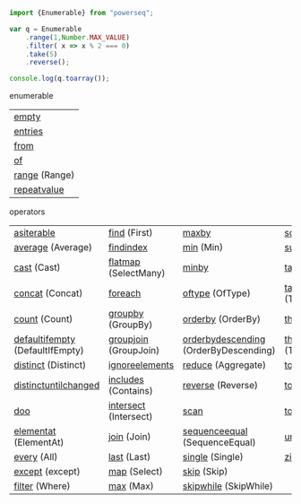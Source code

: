 

```javascript
import {Enumerable} from "powerseq";

var q = Enumerable
    .range(1,Number.MAX_VALUE)
    .filter( x => x % 2 === 0)
    .take(5)
    .reverse();

console.log(q.toarray());
```

enumerable
<table><tr><td><span><a href="https://github.com/marcinnajder/powerseq/tree/master/test/enumerable/empty.ts" >empty</a> </span></td></tr><tr><td><span><a href="https://github.com/marcinnajder/powerseq/tree/master/test/enumerable/entries.ts" >entries</a> </span></td></tr><tr><td><span><a href="https://github.com/marcinnajder/powerseq/tree/master/test/enumerable/from.ts" >from</a> </span></td></tr><tr><td><span><a href="https://github.com/marcinnajder/powerseq/tree/master/test/enumerable/of.ts" >of</a> </span></td></tr><tr><td><span><a href="https://github.com/marcinnajder/powerseq/tree/master/test/enumerable/range.ts" >range</a> (Range)</span></td></tr><tr><td><span><a href="https://github.com/marcinnajder/powerseq/tree/master/test/enumerable/repeatvalue.ts" >repeatvalue</a> </span></td></tr></table>

operators
<table><tr><td><span><a href="https://github.com/marcinnajder/powerseq/tree/master/test/operators/asiterable.ts" >asiterable</a> </span></td><td><span><a href="https://github.com/marcinnajder/powerseq/tree/master/test/operators/find.ts" >find</a> (First)</span></td><td><span><a href="https://github.com/marcinnajder/powerseq/tree/master/test/operators/maxby.ts" >maxby</a> </span></td><td><span><a href="https://github.com/marcinnajder/powerseq/tree/master/test/operators/some.ts" >some</a> (Any)</span></td></tr><tr><td><span><a href="https://github.com/marcinnajder/powerseq/tree/master/test/operators/average.ts" title=" average([1, 2, 3, 4]) -> 2.5&#013; average(['a', 'aa', 'aaa'], s => s.length) -> 2">average</a> (Average)</span></td><td><span><a href="https://github.com/marcinnajder/powerseq/tree/master/test/operators/findindex.ts" >findindex</a> </span></td><td><span><a href="https://github.com/marcinnajder/powerseq/tree/master/test/operators/min.ts" >min</a> (Min)</span></td><td><span><a href="https://github.com/marcinnajder/powerseq/tree/master/test/operators/sum.ts" >sum</a> (Sum)</span></td></tr><tr><td><span><a href="https://github.com/marcinnajder/powerseq/tree/master/test/operators/cast.ts" >cast</a> (Cast)</span></td><td><span><a href="https://github.com/marcinnajder/powerseq/tree/master/test/operators/flatmap.ts" >flatmap</a> (SelectMany)</span></td><td><span><a href="https://github.com/marcinnajder/powerseq/tree/master/test/operators/minby.ts" >minby</a> </span></td><td><span><a href="https://github.com/marcinnajder/powerseq/tree/master/test/operators/take.ts" >take</a> (Take)</span></td></tr><tr><td><span><a href="https://github.com/marcinnajder/powerseq/tree/master/test/operators/concat.ts" >concat</a> (Concat)</span></td><td><span><a href="https://github.com/marcinnajder/powerseq/tree/master/test/operators/foreach.ts" >foreach</a> </span></td><td><span><a href="https://github.com/marcinnajder/powerseq/tree/master/test/operators/oftype.ts" >oftype</a> (OfType)</span></td><td><span><a href="https://github.com/marcinnajder/powerseq/tree/master/test/operators/takewhile.ts" >takewhile</a> (TakeWhile)</span></td></tr><tr><td><span><a href="https://github.com/marcinnajder/powerseq/tree/master/test/operators/count.ts" >count</a> (Count)</span></td><td><span><a href="https://github.com/marcinnajder/powerseq/tree/master/test/operators/groupby.ts" >groupby</a> (GroupBy)</span></td><td><span><a href="https://github.com/marcinnajder/powerseq/tree/master/test/operators/orderby.ts" >orderby</a> (OrderBy)</span></td><td><span><a href="https://github.com/marcinnajder/powerseq/tree/master/test/operators/thenby.ts" >thenby</a> (ThenBy)</span></td></tr><tr><td><span><a href="https://github.com/marcinnajder/powerseq/tree/master/test/operators/defaultifempty.ts" >defaultifempty</a> (DefaultIfEmpty)</span></td><td><span><a href="https://github.com/marcinnajder/powerseq/tree/master/test/operators/groupjoin.ts" >groupjoin</a> (GroupJoin)</span></td><td><span><a href="https://github.com/marcinnajder/powerseq/tree/master/test/operators/orderbydescending.ts" >orderbydescending</a> (OrderByDescending)</span></td><td><span><a href="https://github.com/marcinnajder/powerseq/tree/master/test/operators/thenbydescending.ts" >thenbydescending</a> (ThenByDescending)</span></td></tr><tr><td><span><a href="https://github.com/marcinnajder/powerseq/tree/master/test/operators/distinct.ts" >distinct</a> (Distinct)</span></td><td><span><a href="https://github.com/marcinnajder/powerseq/tree/master/test/operators/ignoreelements.ts" >ignoreelements</a> </span></td><td><span><a href="https://github.com/marcinnajder/powerseq/tree/master/test/operators/reduce.ts" >reduce</a> (Aggregate)</span></td><td><span><a href="https://github.com/marcinnajder/powerseq/tree/master/test/operators/toarray.ts" >toarray</a> (ToArray)</span></td></tr><tr><td><span><a href="https://github.com/marcinnajder/powerseq/tree/master/test/operators/distinctuntilchanged.ts" >distinctuntilchanged</a> </span></td><td><span><a href="https://github.com/marcinnajder/powerseq/tree/master/test/operators/includes.ts" >includes</a> (Contains)</span></td><td><span><a href="https://github.com/marcinnajder/powerseq/tree/master/test/operators/reverse.ts" >reverse</a> (Reverse)</span></td><td><span><a href="https://github.com/marcinnajder/powerseq/tree/master/test/operators/tomap.ts" >tomap</a> </span></td></tr><tr><td><span><a href="https://github.com/marcinnajder/powerseq/tree/master/test/operators/doo.ts" >doo</a> </span></td><td><span><a href="https://github.com/marcinnajder/powerseq/tree/master/test/operators/intersect.ts" >intersect</a> (Intersect)</span></td><td><span><a href="https://github.com/marcinnajder/powerseq/tree/master/test/operators/scan.ts" >scan</a> </span></td><td><span><a href="https://github.com/marcinnajder/powerseq/tree/master/test/operators/toobject.ts" >toobject</a> </span></td></tr><tr><td><span><a href="https://github.com/marcinnajder/powerseq/tree/master/test/operators/elementat.ts" >elementat</a> (ElementAt)</span></td><td><span><a href="https://github.com/marcinnajder/powerseq/tree/master/test/operators/join.ts" >join</a> (Join)</span></td><td><span><a href="https://github.com/marcinnajder/powerseq/tree/master/test/operators/sequenceequal.ts" >sequenceequal</a> (SequenceEqual)</span></td><td><span><a href="https://github.com/marcinnajder/powerseq/tree/master/test/operators/union.ts" >union</a> (Union)</span></td></tr><tr><td><span><a href="https://github.com/marcinnajder/powerseq/tree/master/test/operators/every.ts" >every</a> (All)</span></td><td><span><a href="https://github.com/marcinnajder/powerseq/tree/master/test/operators/last.ts" >last</a> (Last)</span></td><td><span><a href="https://github.com/marcinnajder/powerseq/tree/master/test/operators/single.ts" >single</a> (Single)</span></td><td><span><a href="https://github.com/marcinnajder/powerseq/tree/master/test/operators/zip.ts" >zip</a> (Zip)</span></td></tr><tr><td><span><a href="https://github.com/marcinnajder/powerseq/tree/master/test/operators/except.ts" >except</a> (except)</span></td><td><span><a href="https://github.com/marcinnajder/powerseq/tree/master/test/operators/map.ts" >map</a> (Select)</span></td><td><span><a href="https://github.com/marcinnajder/powerseq/tree/master/test/operators/skip.ts" >skip</a> (Skip)</span></td></tr><tr><td><span><a href="https://github.com/marcinnajder/powerseq/tree/master/test/operators/filter.ts" >filter</a> (Where)</span></td><td><span><a href="https://github.com/marcinnajder/powerseq/tree/master/test/operators/max.ts" >max</a> (Max)</span></td><td><span><a href="https://github.com/marcinnajder/powerseq/tree/master/test/operators/skipwhile.ts" >skipwhile</a> (SkipWhile)</span></td></tr></table>
